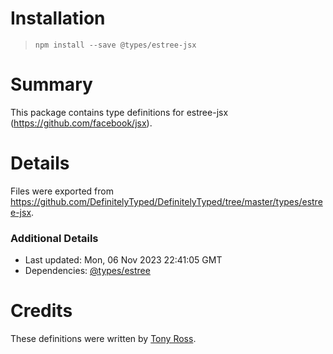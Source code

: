 # Installation
> `npm install --save @types/estree-jsx`

# Summary
This package contains type definitions for estree-jsx (https://github.com/facebook/jsx).

# Details
Files were exported from https://github.com/DefinitelyTyped/DefinitelyTyped/tree/master/types/estree-jsx.

### Additional Details
 * Last updated: Mon, 06 Nov 2023 22:41:05 GMT
 * Dependencies: [@types/estree](https://npmjs.com/package/@types/estree)

# Credits
These definitions were written by [Tony Ross](https://github.com/antross).
